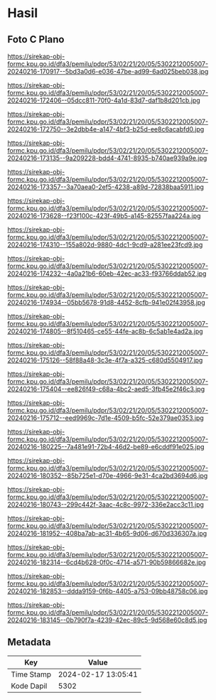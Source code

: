 # Hasil

## Foto C Plano

https://sirekap-obj-formc.kpu.go.id/dfa3/pemilu/pdpr/53/02/21/20/05/5302212005007-20240216-170917--5bd3a0d6-e036-47be-ad99-6ad025beb038.jpg

https://sirekap-obj-formc.kpu.go.id/dfa3/pemilu/pdpr/53/02/21/20/05/5302212005007-20240216-172406--05dcc811-70f0-4a1d-83d7-daf1b8d201cb.jpg

https://sirekap-obj-formc.kpu.go.id/dfa3/pemilu/pdpr/53/02/21/20/05/5302212005007-20240216-172750--3e2dbb4e-a147-4bf3-b25d-ee8c6acabfd0.jpg

https://sirekap-obj-formc.kpu.go.id/dfa3/pemilu/pdpr/53/02/21/20/05/5302212005007-20240216-173135--9a209228-bdd4-4741-8935-b740ae939a9e.jpg

https://sirekap-obj-formc.kpu.go.id/dfa3/pemilu/pdpr/53/02/21/20/05/5302212005007-20240216-173357--3a70aea0-2ef5-4238-a89d-72838baa5911.jpg

https://sirekap-obj-formc.kpu.go.id/dfa3/pemilu/pdpr/53/02/21/20/05/5302212005007-20240216-173628--f23f100c-423f-49b5-a145-82557faa224a.jpg

https://sirekap-obj-formc.kpu.go.id/dfa3/pemilu/pdpr/53/02/21/20/05/5302212005007-20240216-174310--155a802d-9880-4dc1-9cd9-a281ee23fcd9.jpg

https://sirekap-obj-formc.kpu.go.id/dfa3/pemilu/pdpr/53/02/21/20/05/5302212005007-20240216-174232--4a0a21b6-60eb-42ec-ac33-f93766ddab52.jpg

https://sirekap-obj-formc.kpu.go.id/dfa3/pemilu/pdpr/53/02/21/20/05/5302212005007-20240216-174934--05bb5678-91d8-4452-8cfb-941e02f43958.jpg

https://sirekap-obj-formc.kpu.go.id/dfa3/pemilu/pdpr/53/02/21/20/05/5302212005007-20240216-174805--8f510465-ce55-44fe-ac8b-6c5ab1e4ad2a.jpg

https://sirekap-obj-formc.kpu.go.id/dfa3/pemilu/pdpr/53/02/21/20/05/5302212005007-20240216-175126--58f88a48-3c3e-4f7a-a325-c680d5504917.jpg

https://sirekap-obj-formc.kpu.go.id/dfa3/pemilu/pdpr/53/02/21/20/05/5302212005007-20240216-175404--ee826f49-c68a-4bc2-aed5-3fb45e2f46c3.jpg

https://sirekap-obj-formc.kpu.go.id/dfa3/pemilu/pdpr/53/02/21/20/05/5302212005007-20240216-175712--eed9969c-7d1e-4509-b5fc-52e379ae0353.jpg

https://sirekap-obj-formc.kpu.go.id/dfa3/pemilu/pdpr/53/02/21/20/05/5302212005007-20240216-180225--7a481e91-72b4-46d2-be89-e6cddf91e025.jpg

https://sirekap-obj-formc.kpu.go.id/dfa3/pemilu/pdpr/53/02/21/20/05/5302212005007-20240216-180352--85b725e1-d70e-4966-9e31-4ca2bd3694d6.jpg

https://sirekap-obj-formc.kpu.go.id/dfa3/pemilu/pdpr/53/02/21/20/05/5302212005007-20240216-180743--299c442f-3aac-4c8c-9972-336e2acc3c11.jpg

https://sirekap-obj-formc.kpu.go.id/dfa3/pemilu/pdpr/53/02/21/20/05/5302212005007-20240216-181952--408ba7ab-ac31-4b65-9d06-d670d336307a.jpg

https://sirekap-obj-formc.kpu.go.id/dfa3/pemilu/pdpr/53/02/21/20/05/5302212005007-20240216-182314--6cd4b628-0f0c-4714-a571-90b59866682e.jpg

https://sirekap-obj-formc.kpu.go.id/dfa3/pemilu/pdpr/53/02/21/20/05/5302212005007-20240216-182853--ddda9159-0f6b-4405-a753-09bb48758c06.jpg

https://sirekap-obj-formc.kpu.go.id/dfa3/pemilu/pdpr/53/02/21/20/05/5302212005007-20240216-183145--0b790f7a-4239-42ec-89c5-9d568e60c8d5.jpg


## Metadata

| Key        | Value               |
| ---------- | ------------------- |
| Time Stamp | 2024-02-17 13:05:41 |
| Kode Dapil | 5302                |



